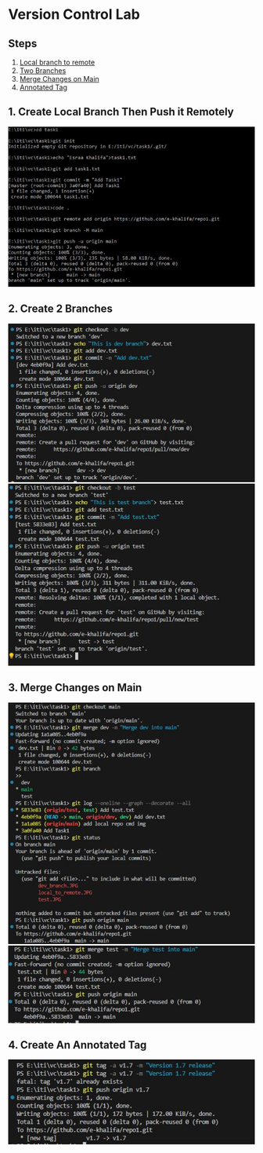 ﻿# Version Control Lab
 
## Steps
1. [Local branch to remote](#1-create-local-branch-then-push-it-remotely)
2. [Two Branches](#2-create-2-branches)
3. [Merge Changes on Main](#3-merge-changes-on-main)
4. [Annotated Tag](#4-create-and-annotated-tag)


## 1. Create Local Branch Then Push it Remotely
<div>
<img src="https://github.com/e-khalifa/repo1/blob/main/screenshots/localrepo.JPG">
<div>

## 2. Create 2 Branches
<div>
<img src="https://github.com/e-khalifa/repo1/blob/main/screenshots/dev_branch.JPG">
<div>
<div>
<img src="https://github.com/e-khalifa/repo1/blob/main/screenshots/test.JPG">
<div>

## 3. Merge Changes on Main
<div>
<img src="https://github.com/e-khalifa/repo1/blob/main/screenshots/merge_dev_into_main.JPG">
<div>
<div>
<img src="https://github.com/e-khalifa/repo1/blob/main/screenshots/merge_test_into_main.JPG">
<div>
  
## 4. Create An Annotated Tag
<div>
<img src="https://github.com/e-khalifa/repo1/blob/main/screenshots/annoted_tag.JPG">
<div>






